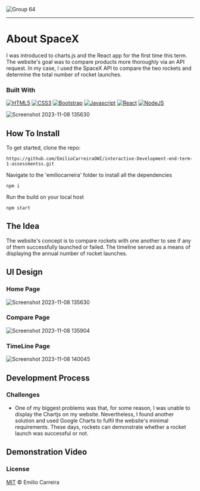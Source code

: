 ![Group 64](https://github.com/EmilioCarreiraOWI/interactive-Development-end-term-1-assessmentss/assets/113447065/967c8d79-39f0-496a-a84c-018ad0140287)

- - - -

# About SpaceX

I was introduced to charts.js and the React app for the first time this term. The website's goal was to compare products more thoroughly via an API request. In my case, I used the SpaceX API to compare the two rockets and determine the total number of rocket launches. 

### Built With
[![HTML5](https://img.shields.io/badge/HTML5-E34F26?style=for-the-badge&logo=html5&logoColor=white)](https://www.w3.org/html/)
[![CSS3](https://img.shields.io/badge/CSS3-1572B6?style=for-the-badge&logo=css3&logoColor=white)](https://www.w3.org/Style/CSS/Overview.en.html)
[![Bootstrap](https://img.shields.io/badge/Bootstrap-563D7C?style=for-the-badge&logo=bootstrap&logoColor=white)](https://getbootstrap.com/)
[![Javascript](https://img.shields.io/badge/JavaScript-323330?style=for-the-badge&logo=javascript&logoColor=F7DF1E)](https://www.javascript.com/)
[![React](https://img.shields.io/badge/React-20232A?style=for-the-badge&logo=react&logoColor=61DAFB)](https://react.dev/)
[![NodeJS](https://img.shields.io/badge/Node.js-339933?style=for-the-badge&logo=nodedotjs&logoColor=white)](https://nodejs.org/en)


![Screenshot 2023-11-08 135630](https://github.com/EmilioCarreiraOWI/interactive-Development-end-term-1-assessmentss/assets/113447065/c02d57fc-b9f2-4234-ac05-e48f2814fcc0)


## How To Install

To get started, clone the repo:
```
https://github.com/EmilioCarreiraOWI/interactive-Development-end-term-1-assessmentss.git
```

Navigate to the 'emiliocarreira' folder to install all the dependencies
```
npm i
```

Run the build on your local host
```
npm start
```


## The Idea

The website's concept is to compare rockets with one another to see if any of them successfully launched or failed. The timeline served as a means of displaying the annual number of rocket launches.

## UI Design

### Home Page
![Screenshot 2023-11-08 135630](https://github.com/EmilioCarreiraOWI/interactive-Development-end-term-1-assessmentss/assets/113447065/c02d57fc-b9f2-4234-ac05-e48f2814fcc0)

### Compare Page
![Screenshot 2023-11-08 135904](https://github.com/EmilioCarreiraOWI/interactive-Development-end-term-1-assessmentss/assets/113447065/b2608953-4127-4ff5-96d9-91b48e6902e1)

### TimeLine Page
![Screenshot 2023-11-08 140045](https://github.com/EmilioCarreiraOWI/interactive-Development-end-term-1-assessmentss/assets/113447065/125e5bb7-37b5-4b9b-92d8-375fc5dc5303)

## Development Process

### Challenges
* One of my biggest problems was that, for some reason, I was unable to display the Chartjs on my website. Nevertheless, I found another solution and used Google Charts to fulfil the website's minimal requirements. These days, rockets can demonstrate whether a rocket launch was successful or not.

## Demonstration Video

### License
[MIT](LICENSE) © Emilio Carreira
